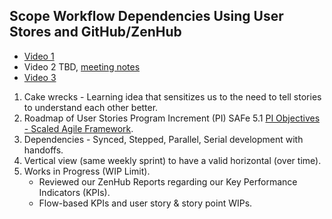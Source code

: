 ## Scope Workflow Dependencies Using User Stores and GitHub/ZenHub

- [Video 1](https://dvagov.sharepoint.com/sites/teampsd_vha/_layouts/15/stream.aspx?id=%2Fsites%2Fteampsd%5Fvha%2FShared%20Documents%2Fmsd365%5Fworkgroup%2FRecordings%2Ff2f%5F2023%5Froadmap%5Fdynamics%5F365%5Fcrm%2D20230207%5F103645%2DMeeting%20Recording%2Emp4)
- Video 2 TBD, [meeting notes](https://teams.microsoft.com/_#/apps/a2da8768-95d5-419e-9441-3b539865b118/message?conversationId=19:09778e4391404920a8a20c7ef4ec3de3@thread.skype&conversationType=Group&messageId=1676409489024&replyChainId=1614716378260&itemName=all_teampsd)
- [Video 3](https://dvagov.sharepoint.com/sites/teampsd_vha/_layouts/15/stream.aspx?id=%2Fsites%2Fteampsd%5Fvha%2FShared%20Documents%2Ftraining%5Fworkgroup%2FRecordings%2F2023%5Froadmap%5Fuser%5Fstory%5Fmapping%5Fstory%5Fa%5Fstory%5Fj%2D20230214%5F144227%2DMeeting%20Recording%2Emp4)

1. Cake wrecks - Learning idea that sensitizes us to the need to tell stories to understand each other better.
2. Roadmap of User Stories Program Increment (PI) SAFe 5.1 [PI Objectives - Scaled Agile Framework](https://scaledagileframework.com/pi-objectives/).
3. Dependencies - Synced, Stepped, Parallel, Serial development with handoffs.
4. Vertical view (same weekly sprint) to have a valid horizontal (over time).
5. Works in Progress (WIP Limit).
   - Reviewed our ZenHub Reports regarding our Key Performance Indicators (KPIs).
   - Flow-based KPIs and user story & story point WIPs.
